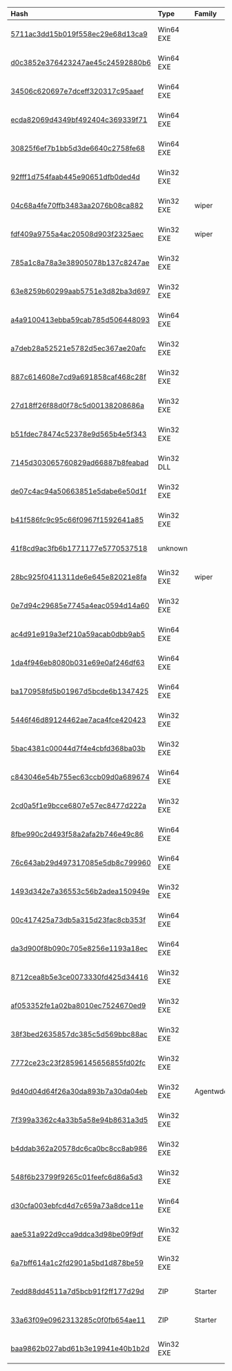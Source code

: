 |Hash|Type|Family|First_Seen|Name|
|:--|:--|:--|:--|:--|
|[5711ac3dd15b019f558ec29e68d13ca9](https://www.virustotal.com/gui/file/5711ac3dd15b019f558ec29e68d13ca9)|Win64 EXE||2018-12-23 16:19:02|Baidu PC Faster|
|[d0c3852e376423247ae45c24592880b6](https://www.virustotal.com/gui/file/d0c3852e376423247ae45c24592880b6)|Win64 EXE||2018-12-23 16:18:54|PC-Doctor|
|[34506c620697e7dceff320317c95aaef](https://www.virustotal.com/gui/file/34506c620697e7dceff320317c95aaef)|Win64 EXE||2018-12-23 10:57:52|elrawdsk.sys|
|[ecda82069d4349bf492404c369339f71](https://www.virustotal.com/gui/file/ecda82069d4349bf492404c369339f71)|Win64 EXE||2018-12-18 10:50:07|dab3308ab60d0d8acb3611bf364e81b63cfb6b4c1783864ebc515297e2297589.bin|
|[30825f6ef7b1bb5d3de6640c2758fe68](https://www.virustotal.com/gui/file/30825f6ef7b1bb5d3de6640c2758fe68)|Win64 EXE||2018-12-17 23:28:11|mdmzyxlga.exe|
|[92fff1d754faab445e90651dfb0ded4d](https://www.virustotal.com/gui/file/92fff1d754faab445e90651dfb0ded4d)|Win32 EXE||2018-12-13 02:23:28|6985ef5809d0789eeff623cd2436534b818fd2843f09fa2de2b4a6e2c0e1a879.bin|
|[04c68a4fe70ffb3483aa2076b08ca882](https://www.virustotal.com/gui/file/04c68a4fe70ffb3483aa2076b08ca882)|Win32 EXE|wiper|2018-12-12 18:42:09|SlHost.exe|
|[fdf409a9755a4ac20508d903f2325aec](https://www.virustotal.com/gui/file/fdf409a9755a4ac20508d903f2325aec)|Win32 EXE|wiper|2018-12-12 09:22:47|SlHost.exe|
|[785a1c8a78a3e38905078b137c8247ae](https://www.virustotal.com/gui/file/785a1c8a78a3e38905078b137c8247ae)|Win32 EXE||2018-12-12 09:20:17|Spreader.exe|
|[63e8259b60299aab5751e3d82ba3d697](https://www.virustotal.com/gui/file/63e8259b60299aab5751e3d82ba3d697)|Win32 EXE||2018-12-12 09:18:56|OCLC.exe|
|[a4a9100413ebba59cab785d506448093](https://www.virustotal.com/gui/file/a4a9100413ebba59cab785d506448093)|Win64 EXE||2018-12-11 20:37:02|MaintenaceSrv64.exe|
|[a7deb28a52521e5782d5ec367ae20afc](https://www.virustotal.com/gui/file/a7deb28a52521e5782d5ec367ae20afc)|Win32 EXE||2018-12-11 19:36:42|C_\Windows\system32\drivers\ndis.sy_|
|[887c614608e7cd9a691858caf468c28f](https://www.virustotal.com/gui/file/887c614608e7cd9a691858caf468c28f)|Win32 EXE||2018-12-11 19:33:39|C_\Windows\system32\prnlx00ctl.ex_|
|[27d18ff26f88d0f78c5d00138208686a](https://www.virustotal.com/gui/file/27d18ff26f88d0f78c5d00138208686a)|Win32 EXE||2018-12-11 19:31:37|P6_ImportClient|
|[b51fdec78474c52378e9d565b4e5f343](https://www.virustotal.com/gui/file/b51fdec78474c52378e9d565b4e5f343)|Win32 EXE||2018-12-11 19:31:21|P7ReportEngineClient|
|[7145d303065760829ad66887b8feabad](https://www.virustotal.com/gui/file/7145d303065760829ad66887b8feabad)|Win32 DLL||2018-12-11 05:06:59|ksecdd.sys|
|[de07c4ac94a50663851e5dabe6e50d1f](https://www.virustotal.com/gui/file/de07c4ac94a50663851e5dabe6e50d1f)|Win32 EXE||2018-12-10 15:29:30|/media/freddie/Seagate Expansion Drive/aptmalware/SampleLibraryAUG2019/Shamoon/MaintenaceSrv32.exDec2018|
|[b41f586fc9c95c66f0967f1592641a85](https://www.virustotal.com/gui/file/b41f586fc9c95c66f0967f1592641a85)|Win32 EXE||2018-12-10 12:08:10|/media/freddie/Seagate Expansion Drive/aptmalware/SampleLibraryAUG2019/Shamoon/kscaptur_ibv32.exDec2018|
|[41f8cd9ac3fb6b1771177e5770537518](https://www.virustotal.com/gui/file/41f8cd9ac3fb6b1771177e5770537518)|unknown||2017-01-25 19:34:08|key8854321.pub|
|[28bc925f0411311de6e645e82021e8fa](https://www.virustotal.com/gui/file/28bc925f0411311de6e645e82021e8fa)|Win32 EXE|wiper|2018-12-19 14:41:50|dIIhost.exe|
|[0e7d94c29685e7745a4eac0594d14a60](https://www.virustotal.com/gui/file/0e7d94c29685e7745a4eac0594d14a60)|Win32 EXE||2018-12-19 09:50:16|dIIhost.exe|
|[ac4d91e919a3ef210a59acab0dbb9ab5](https://www.virustotal.com/gui/file/ac4d91e919a3ef210a59acab0dbb9ab5)|Win64 EXE||2017-02-27 08:22:53|Shamoon Disttrack  Communication Components 64 bit|
|[1da4f946eb8080b031e69e0af246df63](https://www.virustotal.com/gui/file/1da4f946eb8080b031e69e0af246df63)|Win64 EXE||2017-01-30 15:17:04|/home/user/Competition/orig data/2017/malware/efd2f4c3fe4e9f2c9ac680a9c670cca378cef6b8776f2362ed278317bfb1fca8|
|[ba170958fd5b01967d5bcde6b1347425](https://www.virustotal.com/gui/file/ba170958fd5b01967d5bcde6b1347425)|Win64 EXE||2017-01-07 14:42:52|c:\users\aadmin\desktop\2work\t\ntertmgr\ntertmgr64.exe|
|[5446f46d89124462ae7aca4fce420423](https://www.virustotal.com/gui/file/5446f46d89124462ae7aca4fce420423)|Win32 EXE||2016-11-23 11:20:10|5446f46d89124462ae7aca4fce420423_PEtWmVCfrdcaXWK.eXe|
|[5bac4381c00044d7f4e4cbfd368ba03b](https://www.virustotal.com/gui/file/5bac4381c00044d7f4e4cbfd368ba03b)|Win32 EXE||2016-11-21 18:01:20|5bac4381c00044d7f4e4cbfd368ba03b_mZxLyVLawvMueNSzThCgECc.EXE|
|[c843046e54b755ec63ccb09d0a689674](https://www.virustotal.com/gui/file/c843046e54b755ec63ccb09d0a689674)|Win64 EXE||2016-11-21 18:00:35|c843046e54b755ec63ccb09d0a689674_PGZkaUYTwOkW.exe|
|[2cd0a5f1e9bcce6807e57ec8477d222a](https://www.virustotal.com/gui/file/2cd0a5f1e9bcce6807e57ec8477d222a)|Win32 EXE||2016-11-21 17:56:09|/home/user/Competition/orig data/2017/malware/128fa5815c6fee68463b18051c1a1ccdf28c599ce321691686b1efa4838a2acd|
|[8fbe990c2d493f58a2afa2b746e49c86](https://www.virustotal.com/gui/file/8fbe990c2d493f58a2afa2b746e49c86)|Win64 EXE||2016-11-21 17:47:37|8fbe990c2d493f58a2afa2b746e49c86_WDbaSOLIkXnKXJIBRU.Exe|
|[76c643ab29d497317085e5db8c799960](https://www.virustotal.com/gui/file/76c643ab29d497317085e5db8c799960)|Win64 EXE||2012-08-20 09:16:03|elrawdsk.sys|
|[1493d342e7a36553c56b2adea150949e](https://www.virustotal.com/gui/file/1493d342e7a36553c56b2adea150949e)|Win32 EXE||2012-08-16 13:20:40|elrawdsk.sys|
|[00c417425a73db5a315d23fac8cb353f](https://www.virustotal.com/gui/file/00c417425a73db5a315d23fac8cb353f)|Win64 EXE||2017-07-11 12:23:33|ntertmgr64.exe|
|[da3d900f8b090c705e8256e1193a18ec](https://www.virustotal.com/gui/file/da3d900f8b090c705e8256e1193a18ec)|Win64 EXE||2017-07-11 12:14:46|caiaw00a.exe|
|[8712cea8b5e3ce0073330fd425d34416](https://www.virustotal.com/gui/file/8712cea8b5e3ce0073330fd425d34416)|Win32 EXE||2017-02-03 07:11:06|shamoon DISTTRACK|
|[af053352fe1a02ba8010ec7524670ed9](https://www.virustotal.com/gui/file/af053352fe1a02ba8010ec7524670ed9)|Win32 EXE||2017-02-03 06:32:50|af053352fe1a02ba8010ec7524670ed9.virus|
|[38f3bed2635857dc385c5d569bbc88ac](https://www.virustotal.com/gui/file/38f3bed2635857dc385c5d569bbc88ac)|Win32 EXE||2017-02-03 06:28:17|38f3bed2635857dc385c5d569bbc88ac.virus|
|[7772ce23c23f28596145656855fd02fc](https://www.virustotal.com/gui/file/7772ce23c23f28596145656855fd02fc)|Win32 EXE||2017-02-03 06:27:24|7772ce23c23f28596145656855fd02fc.virus|
|[9d40d04d64f26a30da893b7a30da04eb](https://www.virustotal.com/gui/file/9d40d04d64f26a30da893b7a30da04eb)|Win32 EXE|Agentwdcr|2017-02-03 06:26:35|9d40d04d64f26a30da893b7a30da04eb.virus|
|[7f399a3362c4a33b5a58e94b8631a3d5](https://www.virustotal.com/gui/file/7f399a3362c4a33b5a58e94b8631a3d5)|Win32 EXE||2017-02-03 06:25:51|7f399a3362c4a33b5a58e94b8631a3d5.virus|
|[b4ddab362a20578dc6ca0bc8cc8ab986](https://www.virustotal.com/gui/file/b4ddab362a20578dc6ca0bc8cc8ab986)|Win32 EXE||2017-02-03 06:23:26|b4ddab362a20578dc6ca0bc8cc8ab986.virus|
|[548f6b23799f9265c01feefc6d86a5d3](https://www.virustotal.com/gui/file/548f6b23799f9265c01feefc6d86a5d3)|Win32 EXE||2017-02-03 06:20:50|548f6b23799f9265c01feefc6d86a5d3.virus|
|[d30cfa003ebfcd4d7c659a73a8dce11e](https://www.virustotal.com/gui/file/d30cfa003ebfcd4d7c659a73a8dce11e)|Win64 EXE||2017-01-25 18:39:08|C:\Windows\System32\caiaw00b.exe|
|[aae531a922d9cca9ddca3d98be09f9df](https://www.virustotal.com/gui/file/aae531a922d9cca9ddca3d98be09f9df)|Win32 EXE||2017-01-23 06:28:08|aae531a922d9cca9ddca3d98be09f9df_hoLcXlEyeCyXFgXamAHTWxLK.Exe|
|[6a7bff614a1c2fd2901a5bd1d878be59](https://www.virustotal.com/gui/file/6a7bff614a1c2fd2901a5bd1d878be59)|Win32 EXE||2017-01-23 05:21:24|6a7bff614a1c2fd2901a5bd1d878be59_vHWKUTbVBDJXtaSMyVg.exE|
|[7edd88dd4511a7d5bcb91f2ff177d29d](https://www.virustotal.com/gui/file/7edd88dd4511a7d5bcb91f2ff177d29d)|ZIP|Starter|2017-01-23 03:52:54|/1/e/f/ef35a54290d96871a860f80a789460ab10e91844a5184489c96a97b810768d29.file|
|[33a63f09e0962313285c0f0fb654ae11](https://www.virustotal.com/gui/file/33a63f09e0962313285c0f0fb654ae11)|ZIP|Starter|2017-01-23 02:39:43|/1/5/7/57fb0ec1eb292956a8d5031d6c2d1369acf5745b94a776aa6957e701003078d6.file|
|[baa9862b027abd61b3e19941e40b1b2d](https://www.virustotal.com/gui/file/baa9862b027abd61b3e19941e40b1b2d)|Win32 EXE||2016-02-15 05:30:26|Distributed Link Tracking Server|
